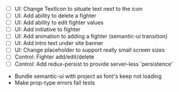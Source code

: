 - [ ] UI: Change TextIcon to situate text next to the icon
- [ ] UI: Add ability to delete a fighter
- [ ] UI: Add ability to edit fighter values
- [ ] UI: Add initiative to fighter
- [ ] UI: Add animation to adding a fighter (semantic-ui transition)
- [ ] UI: Add intro text under site banner
- [ ] UI: Change placeholder to support really small screen sizes
- [ ] Control: Fighter add/edit/delete
- [ ] Control: Add redux-persist to provide server-less 'persistence'

- Bundle semantic-ui with project as font's keep not loading
- Make prop-type errors fail tests
